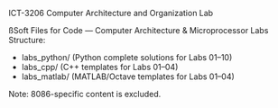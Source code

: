 ICT-3206 Computer Architecture and Organization Lab

ßSoft Files for Code — Computer Architecture & Microprocessor Labs
Structure:
- labs_python/         (Python complete solutions for Labs 01–10)
- labs_cpp/     (C++ templates for Labs 01–04)
- labs_matlab/  (MATLAB/Octave templates for Labs 01–04)

Note: 8086-specific content is excluded.
